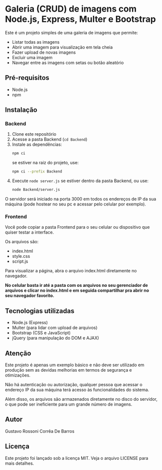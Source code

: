 # Galeria (CRUD) de imagens com Node.js, Express, Multer e Bootstrap

Este é um projeto simples de uma galeria de imagens que permite:

* Listar todas as imagens
* Abrir uma imagem para visualização em tela cheia
* Fazer upload de novas imagens
* Excluir uma imagem
* Navegar entre as imagens com setas ou botão aleatório

## Pré-requisitos

* Node.js
* npm

## Instalação

### Backend

1. Clone este repositório
2. Acesse a pasta Backend (`cd Backend`)
3. Instale as dependências:
    ```bash
    npm ci
    ```
    se estiver na raiz do projeto, use:
    ```bash
    npm ci --prefix Backend
    ```
4. Execute `node server.js` se estiver dentro da pasta Backend, ou use:
    ```bash
    node Backend/server.js
    ```

O servidor será iniciado na porta 3000 em todos os endereços de IP da sua máquina (pode hostear no seu pc e acessar pelo celular por exemplo).

### Frontend

Você pode copiar a pasta Frontend para o seu celular ou dispositivo que quiser testar a interface.

Os arquivos são:

* index.html
* style.css
* script.js

Para visualizar a página, abra o arquivo index.html diretamente no navegador.

**No celular basta ir até a pasta com os arquivos no seu gerenciador de arquivos e clicar no index.html e em seguida compartilhar pra abrir no seu navegador favorito.**

## Tecnologias utilizadas

* Node.js (Express)
* Multer (para lidar com upload de arquivos)
* Bootstrap (CSS e JavaScript)
* jQuery (para manipulação do DOM e AJAX)

## Atenção

Este projeto é apenas um exemplo básico e não deve ser utilizado em produção sem as devidas melhorias em termos de segurança e otimizações.

Não há autenticação ou autorização, qualquer pessoa que acessar o endereço IP da sua máquina terá acesso às funcionalidades do sistema.

Além disso, os arquivos são armazenados diretamente no disco do servidor, o que pode ser ineficiente para um grande número de imagens.

## Autor
Gustavo Rossoni Corrêa De Barros

## Licença
Este projeto foi lançado sob a licença MIT. Veja o arquivo LICENSE para mais detalhes.